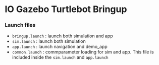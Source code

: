 # IO Gazebo Turtlebot Bringup

### Launch files
- `bringup.launch` : launch both simulation and app
- `sim.launch` : launch both simulation
- `app.launch` : launch navigation and demo_app
- `common.launch` : commparameter loading for sim and app. This file is included inside the `sim.launch` and `app.launch`


